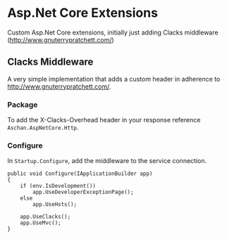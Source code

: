 # Asp.Net Core Extensions
Custom Asp.Net Core extensions, initially just adding Clacks middleware (http://www.gnuterrypratchett.com/)

## Clacks   Middleware
A very simple implementation that adds a custom header in adherence to http://www.gnuterrypratchett.com/.

### Package
To add the X-Clacks-Overhead header in your response reference `Aschan.AspNetCore.Http`.

### Configure
In `Startup.Configure`, add the middleware to the service connection.

```
public void Configure(IApplicationBuilder app)
{
    if (env.IsDevelopment())
        app.UseDeveloperExceptionPage();
    else
        app.UseHsts();

    app.UseClacks();
    app.UseMvc();
}
```
